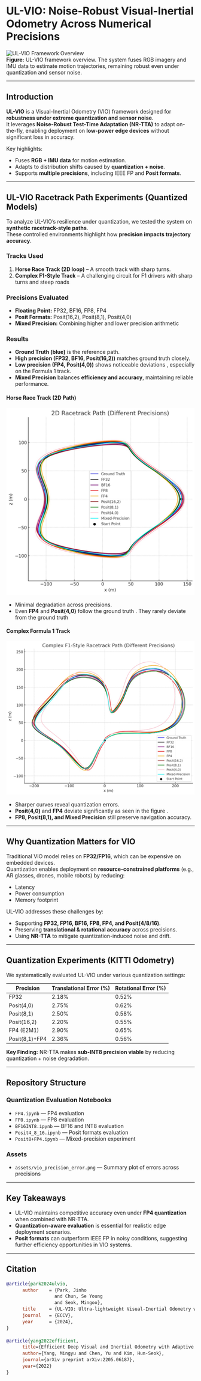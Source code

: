 # UL-VIO: Noise-Robust Visual-Inertial Odometry Across Numerical Precisions

![UL-VIO Framework Overview](Image1.png)  
**Figure:** UL-VIO framework overview. The system fuses RGB imagery and IMU data to estimate motion trajectories, remaining robust even under quantization and sensor noise.

---

## Introduction  

**UL-VIO** is a Visual-Inertial Odometry (VIO) framework designed for **robustness under extreme quantization and sensor noise**.  
It leverages **Noise-Robust Test-Time Adaptation (NR-TTA)** to adapt on-the-fly, enabling deployment on **low-power edge devices** without significant loss in accuracy.  

Key highlights:  
- Fuses **RGB + IMU data** for motion estimation.  
- Adapts to distribution shifts caused by **quantization + noise**.  
- Supports **multiple precisions**, including IEEE FP and **Posit formats**.  

---

## UL-VIO Racetrack Path Experiments (Quantized Models)  

To analyze UL-VIO’s resilience under quantization, we tested the system on **synthetic racetrack-style paths**.  
These controlled environments highlight how **precision impacts trajectory accuracy**.  

### Tracks Used  

1. **Horse Race Track (2D loop)** – A smooth track with sharp turns.  
2. **Complex F1-Style Track** – A challenging circuit for F1 drivers  with sharp turns and steep roads  

### Precisions Evaluated  

- **Floating Point:** FP32, BF16, FP8, FP4  
- **Posit Formats:** Posit(16,2), Posit(8,1), Posit(4,0)  
- **Mixed Precision:** Combining higher and lower precision arithmetic  

### Results  

- **Ground Truth (blue)** is the reference path.  
- **High precision (FP32, BF16, Posit(16,2))** matches ground truth closely.  
- **Low precision (FP4, Posit(4,0))** shows noticeable deviations , especially on the Formula 1  track.  
- **Mixed Precision** balances **efficiency and accuracy**, maintaining reliable performance.  

#### Horse Race Track (2D Path)  

![Horse Race Track](Horseracetrack.jpg)  

- Minimal degradation across precisions.  
- Even **FP4** and **Posit(4,0)** follow the ground truth . They rarely deviate from the ground truth   

#### Complex Formula 1  Track  

![F1 Track](F1track.jpg)  

- Sharper curves reveal quantization errors.  
- **Posit(4,0)** and **FP4** deviate significantly as seen in the figure .  
- **FP8, Posit(8,1), and Mixed Precision** still preserve navigation accuracy.  

---

## Why Quantization Matters for VIO  

Traditional VIO model relies on **FP32/FP16**, which can be expensive on embedded devices.  
Quantization enables deployment on **resource-constrained platforms** (e.g., AR glasses, drones, mobile robots) by reducing:  

- Latency  
- Power consumption  
- Memory footprint

UL-VIO addresses these challenges by:  
- Supporting **FP32, FP16, BF16, FP8, FP4, and Posit(4/8/16)**.  
- Preserving **translational & rotational accuracy** across precisions.  
- Using **NR-TTA** to mitigate quantization-induced noise and drift.  

---

## Quantization Experiments (KITTI Odometry)  

We systematically evaluated UL-VIO under various quantization settings:  

| Precision      | Translational Error (%) | Rotational Error (%) |
|----------------|--------------------------|-----------------------|
| FP32           | 2.18%                   | 0.52%                 |
| Posit(4,0)     | 2.75%                   | 0.62%                 | 
| Posit(8,1)     | 2.50%                   | 0.58%                 | 
| Posit(16,2)    | 2.20%                   | 0.55%                 | 
| FP4 (E2M1)     | 2.90%                   | 0.65%                 | 
| Posit(8,1)+FP4 | 2.36%                   | 0.56%                 |  

**Key Finding:** NR-TTA makes **sub-INT8 precision viable** by reducing quantization + noise degradation.  

---

## Repository Structure  

### Quantization Evaluation Notebooks  
- `FP4.ipynb` — FP4 evaluation  
- `FP8.ipynb` — FP8 evaluation  
- `BF16INT8.ipynb` — BF16 and INT8 evaluation  
- `Posit4_8_16.ipynb` — Posit formats evaluation  
- `Posit8+FP4.ipynb` — Mixed-precision experiment  

### Assets  
- `assets/vio_precision_error.png` — Summary plot of errors across precisions  

---

## Key Takeaways  

- UL-VIO maintains competitive accuracy even under **FP4 quantization** when combined with NR-TTA.  
- **Quantization-aware evaluation** is essential for realistic edge deployment scenarios.  
- **Posit formats** can outperform IEEE FP in noisy conditions, suggesting further efficiency opportunities in VIO systems.  

---

## Citation  

```bibtex
@article{park2024ulvio,
      author    = {Park, Jinho 
                  and Chun, Se Young 
                  and Seok, Mingoo},
      title     = {UL-VIO: Ultra-lightweight Visual-Inertial Odometry with Noise Robust Test-time Adaptation},
      journal   = {ECCV},
      year      = {2024},
}

@article{yang2022efficient,
      title={Efficient Deep Visual and Inertial Odometry with Adaptive Visual Modality Selection},
      author={Yang, Mingyu and Chen, Yu and Kim, Hun-Seok},
      journal={arXiv preprint arXiv:2205.06187},
      year={2022}
}

